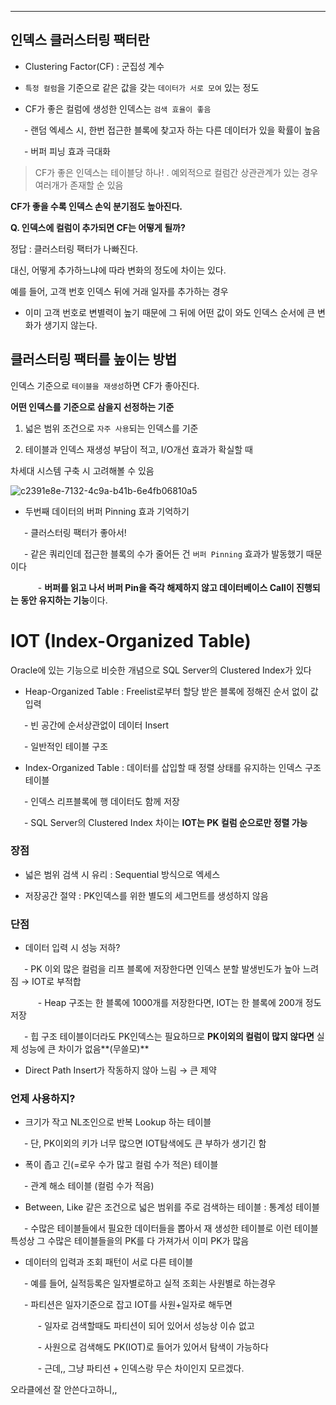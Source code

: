   

_______
## 인덱스 클러스터링 팩터란

- Clustering Factor(CF) : 군집성 계수

- `특정 컬럼`을 기준으로 같은 값을 갖는 `데이터가 서로 모여` 있는 정도

- CF가 좋은 컬럼에 생성한 인덱스는 `검색 효율이 좋음`

&ensp; &ensp; - 랜덤 엑세스 시, 한번 접근한 블록에 찾고자 하는 다른 데이터가 있을 확률이 높음

&ensp; &ensp; - 버퍼 피닝 효과 극대화

>CF가 좋은 인덱스는 테이블당 하나!
  . 예외적으로 컬럼간 상관관계가 있는 경우 여러개가 존재할 순 있음

  
**CF가 좋을 수록 인덱스 손익 분기점도 높아진다.**

  
**Q. 인덱스에 컬럼이 추가되면 CF는 어떻게 될까?**

정답 : 클러스터링 팩터가 나빠진다.

  
대신, 어떻게 추가하느냐에 따라 변화의 정도에 차이는 있다.

예를 들어, 고객 번호 인덱스 뒤에 거래 일자를 추가하는 경우

- 이미 고객 번호로 변별력이 높기 때문에 그 뒤에 어떤 값이 와도 인덱스 순서에 큰 변화가 생기지 않는다.

  
## 클러스터링 팩터를 높이는 방법

인덱스 기준으로 `테이블을 재생성`하면 CF가 좋아진다.

**어떤 인덱스를 기준으로 삼을지 선정하는 기준**

1. 넓은 범위 조건으로 `자주 사용`되는 인덱스를 기준

1. 테이블과 인덱스 재생성 부담이 적고, I/O개선 효과가 확실할 때

차세대 시스템 구축 시 고려해볼 수 있음

  
![c2391e8e-7132-4c9a-b41b-6e4fb06810a5](https://prod-files-secure.s3.us-west-2.amazonaws.com/d575ed96-de76-4b49-9077-84702d32c50e/afe3c1f9-bbf7-440b-b50f-201495eb5da2/1000016090.jpg?X-Amz-Algorithm=AWS4-HMAC-SHA256&X-Amz-Content-Sha256=UNSIGNED-PAYLOAD&X-Amz-Credential=AKIAT73L2G45HZZMZUHI%2F20240420%2Fus-west-2%2Fs3%2Faws4_request&X-Amz-Date=20240420T194019Z&X-Amz-Expires=3600&X-Amz-Signature=ca694f13b46c62bdee0f253f5e48cd72c081b1683b8a667a0cc1a80ef3be1bf2&X-Amz-SignedHeaders=host&x-id=GetObject)
  
- 두번째 데이터의 버퍼 Pinning 효과 기억하기

&ensp; &ensp; - 클러스터링 팩터가 좋아서!

&ensp; &ensp; - 같은 쿼리인데 접근한 블록의 수가 줄어든 건 `버퍼 Pinning` 효과가 발동했기 때문이다

&ensp; &ensp; &ensp; &ensp; - **버퍼를 읽고 나서 버퍼 Pin을 즉각 해제하지 않고 데이터베이스 Call이 진행되는 동안 유지하는 기능**이다.

  
# IOT (Index-Organized Table)

Oracle에 있는 기능으로 비슷한 개념으로 SQL Server의 Clustered Index가 있다

- Heap-Organized Table : Freelist로부터 할당 받은 블록에 정해진 순서 없이 값 입력

&ensp; &ensp; - 빈 공간에 순서상관없이 데이터 Insert

&ensp; &ensp; - 일반적인 테이블 구조

- Index-Organized Table : 데이터를 삽입할 때 정렬 상태를 유지하는 인덱스 구조 테이블

&ensp; &ensp; - 인덱스 리프블록에 행 데이터도 함께 저장

&ensp; &ensp; - SQL Server의 Clustered Index 차이는 **IOT는 PK 컬럼 순으로만 정렬 가능**

  
### 장점

- 넓은 범위 검색 시 유리 : Sequential 방식으로 엑세스

- 저장공간 절약 : PK인덱스를 위한 별도의 세그먼트를 생성하지 않음

  
### 단점

- 데이터 입력 시 성능 저하?

&ensp; &ensp; - PK 이외 많은 컬럼을 리프 블록에 저장한다면 인덱스 분할 발생빈도가 높아 느려짐 → IOT로 부적합

&ensp; &ensp; &ensp; &ensp; - Heap 구조는 한 블록에 1000개를 저장한다면, IOT는 한 블록에 200개 정도 저장

&ensp; &ensp; - 힙 구조 테이블이더라도 PK인덱스는 필요하므로 **PK이외의 컬럼이 많지 않다면** 실제 성능에 큰 차이가 없음**(무쓸모)**

- Direct Path Insert가 작동하지 않아 느림 → 큰 제약

  
### 언제 사용하지?

- 크기가 작고 NL조인으로 반복 Lookup 하는 테이블

&ensp; &ensp; - 단, PK이외의 키가 너무 많으면 IOT탐색에도 큰 부하가 생기긴 함

- 폭이 좁고 긴(=로우 수가 많고 컬럼 수가 적은) 테이블

&ensp; &ensp; - 관계 해소 테이블 (컬럼 수가 적음)

- Between, Like 같은 조건으로 넓은 범위를 주로 검색하는 테이블 : 통계성 테이블

&ensp; &ensp; - 수많은 테이블들에서 필요한 데이터들을 뽑아서 재 생성한 테이블로 이런 테이블 특성상 그 수많은 테이블들을의 PK를 다 가져가서 이미 PK가 많음

- 데이터의 입력과 조회 패턴이 서로 다른 테이블

&ensp; &ensp; - 예를 들어, 실적등록은 일자별로하고 실적 조회는 사원별로 하는경우

&ensp; &ensp; - 파티션은 일자기준으로 잡고 IOT를 사원+일자로 해두면 

&ensp; &ensp; &ensp; &ensp; - 일자로 검색할때도 파티션이 되어 있어서 성능상 이슈 없고

&ensp; &ensp; &ensp; &ensp; - 사원으로 검색해도 PK(IOT)로 들어가 있어서 탐색이 가능하다

&ensp; &ensp; &ensp; &ensp; - 근데,, 그냥 파티션 + 인덱스랑 무슨 차이인지 모르겠다.

  
오라클에선 잘 안쓴다고하니,,
